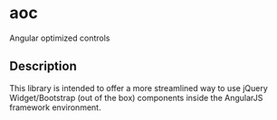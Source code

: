 aoc
===

Angular optimized controls


Description
---

This library is intended to offer a more streamlined way to use jQuery Widget/Bootstrap (out of the box) components  inside the AngularJS framework environment.



